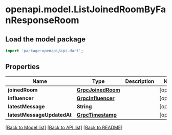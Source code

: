 # openapi.model.ListJoinedRoomByFanResponseRoom

## Load the model package
```dart
import 'package:openapi/api.dart';
```

## Properties
Name | Type | Description | Notes
------------ | ------------- | ------------- | -------------
**joinedRoom** | [**GrpcJoinedRoom**](GrpcJoinedRoom.md) |  | [optional] 
**influencer** | [**GrpcInfluencer**](GrpcInfluencer.md) |  | [optional] 
**latestMessage** | **String** |  | [optional] 
**latestMessageUpdatedAt** | [**GrpcTimestamp**](GrpcTimestamp.md) |  | [optional] 

[[Back to Model list]](../README.md#documentation-for-models) [[Back to API list]](../README.md#documentation-for-api-endpoints) [[Back to README]](../README.md)


